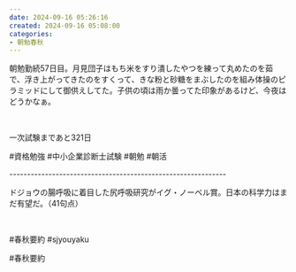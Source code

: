 ```yaml
---
date: 2024-09-16 05:26:16
created: 2024-09-16 05:08:00
categories:
- 朝勉春秋
---
```


朝勉勤続57日目。月見団子はもち米をすり潰したやつを練って丸めたのを茹で、浮き上がってきたのをすくって、きな粉と砂糖をまぶしたのを組み体操のピラミッドにして御供えしてた。子供の頃は雨か曇ってた印象があるけど、今夜はどうかなぁ。

<br>

一次試験まであと321日

#資格勉強 #中小企業診断士試験 #朝勉 #朝活

\-------------------------------------------------------------

ドジョウの腸呼吸に着目した尻呼吸研究がイグ・ノーベル賞。日本の科学力はまだ有望だ。（41句点）

<br>

#春秋要約 #sjyouyaku

#春秋要約